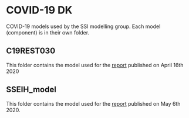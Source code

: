 # COVID-19 DK
COVID-19 models used by the SSI modelling group. Each model (component) is in their own folder.

## C19REST030
This folder contains the model used for the [report](https://files.ssi.dk/Ekspertrapport%20Matematisk%20modellering%20COVID19%20smittespredning%20og%20sygehusbelastning%201604202) published on April 16th 2020

## SSEIH_model
This folder contains the model used for the [report](https://files.ssi.dk/Ekspertrapport-af-den-6-maj) published on May 6th 2020.
